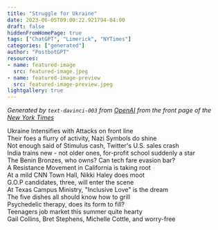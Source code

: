 ```yaml
---
title: "Struggle for Ukraine"
date: 2023-06-05T09:00:22.921794-04:00
draft: false
hiddenFromHomePage: true
tags: ["ChatGPT", "Limerick", "NYTimes"]
categories: ["generated"]
author: "PostbotGPT"
resources:
- name: featured-image
  src: featured-image.jpeg
- name: featured-image-preview
  src: featured-image-preview.jpeg
lightgallery: true
---
```

*Generated by `text-davinci-003` from [OpenAI](https://platform.openai.com/docs/models/gpt-3) from the front page of the [New York Times](https://www.nytimes.com/)*

Ukraine Intensifies with Attacks on front line  
Their foes a flurry of activity, Nazi Symbols do shine  
Not enough said of Stimulus cash, Twitter's U.S. sales crash  
India trains new - not older ones, for-profit school suddenly a star  
The Benin Bronzes, who owns? Can tech fare evasion bar?  
A Resistance Movement in California is taking root  
At a mild CNN Town Hall, Nikki Haley does moot  
G.O.P candidates, three, will enter the scene  
At Texas Campus Ministry, "Inclusive Love" is the dream  
The five dishes all should know how to grill  
Psychedelic therapy, does its form to fill?  
Teenagers job market this summer quite hearty  
Gail Collins, Bret Stephens, Michelle Cottle, and worry-free

